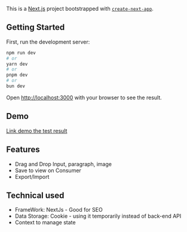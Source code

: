 This is a [Next.js](https://nextjs.org/) project bootstrapped with [`create-next-app`](https://github.com/vercel/next.js/tree/canary/packages/create-next-app).

## Getting Started

First, run the development server:

```bash
npm run dev
# or
yarn dev
# or
pnpm dev
# or
bun dev
```

Open [http://localhost:3000](http://localhost:3000) with your browser to see the result.

## Demo

[Link demo the test result](https://ibb.co/BrMc375)

## Features

- Drag and Drop Input, paragraph, image
- Save to view on Consumer
- Export/Import 

## Technical used
- FrameWork: NextJs - Good for SEO 
- Data Storage: Cookie - using it temporarily instead of back-end API
- Context to manage state


